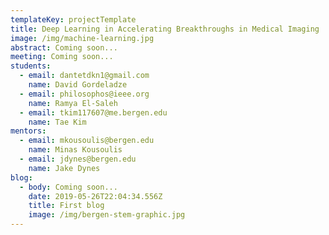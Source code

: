 ```yaml
---
templateKey: projectTemplate
title: Deep Learning in Accelerating Breakthroughs in Medical Imaging
image: /img/machine-learning.jpg
abstract: Coming soon...
meeting: Coming soon...
students:
  - email: dantetdkn1@gmail.com
    name: David Gordeladze
  - email: philosophos@ieee.org
    name: Ramya El-Saleh
  - email: tkim117607@me.bergen.edu
    name: Tae Kim
mentors:
  - email: mkousoulis@bergen.edu
    name: Minas Kousoulis
  - email: jdynes@bergen.edu
    name: Jake Dynes
blog:
  - body: Coming soon...
    date: 2019-05-26T22:04:34.556Z
    title: First blog
    image: /img/bergen-stem-graphic.jpg
---
```


